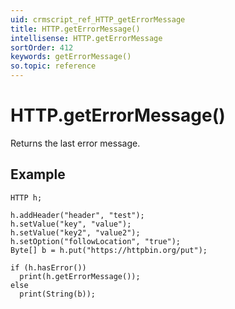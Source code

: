 ```yaml
---
uid: crmscript_ref_HTTP_getErrorMessage
title: HTTP.getErrorMessage()
intellisense: HTTP.getErrorMessage
sortOrder: 412
keywords: getErrorMessage()
so.topic: reference
---
```


# HTTP.getErrorMessage()

Returns the last error message.

## Example

    HTTP h;
   
    h.addHeader("header", "test");
    h.setValue("key", "value");
    h.setValue("key2", "value2");
    h.setOption("followLocation", "true");
    Byte[] b = h.put("https://httpbin.org/put");
   
    if (h.hasError())
      print(h.getErrorMessage());
    else
      print(String(b));
